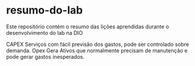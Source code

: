 # resumo-do-lab
Este repositório contém o resumo das lições aprendidas durante o desenvolvimento do lab na DIO

CAPEX Serviços com fácil previsão dos gastos, pode ser controlado sobre demanda.
Opex Gera Ativos que normalmente precisam de manutenção e pode gerar gastos inesperados.

